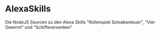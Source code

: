 # AlexaSkills
Die NodeJS Sourcen zu den Alexa Skills "Rollenspiel Soloabenteuer", "Vier Gewinnt" und "Schiffeversenken"

